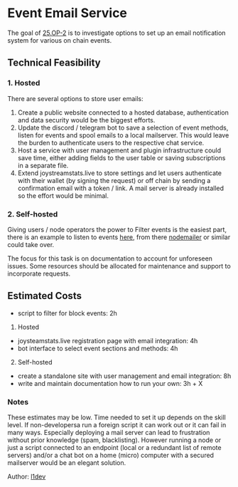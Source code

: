# Event Email Service

The goal of [25.OP-2](https://blog.joystream.org/sumer-kpis/#25.OP-2) is to investigate options to set up an email notification system for various on chain events.

## Technical Feasibility

### 1. Hosted

There are several options to store user emails:
1. Create a public website connected to a hosted database, authentication and data security would be the biggest efforts.
2. Update the discord / telegram bot to save a selection of event methods, listen for events and spool emails to a local mailserver. This would leave the burden to authenticate users to the respective chat service.
3. Host a service with user management and plugin infrastructure could save time, either adding fields to the user table or saving subscriptions in a separate file.
4. Extend joystreamstats.live to store settings and let users authenticate with their wallet (by signing the request) or off chain by sending a confirmation email with a token / link. A mail server is already installed so the effort would be minimal.

### 2. Self-hosted

Giving users / node operators the power to Filter events is the easiest part, there is an example to listen to events [here](https://pioneer.joystreamstats.live/#/js), from there [nodemailer](https://www.w3schools.com/nodejs/nodejs_email.asp) or similar could take over.

The focus for this task is on documentation to account for unforeseen issues. Some resources should be allocated for maintenance and support to incorporate requests.

## Estimated Costs

- script to filter for block events: 2h

1. Hosted

- joysteamstats.live registration page with email integration: 4h
- bot interface to select event sections and methods: 4h

2. Self-hosted

- create a standalone site with user management and email integration: 8h
- write and maintain documentation how to run your own: 3h + X

### Notes

These estimates may be low. Time needed to set it up depends on the skill level. If non-developersa run a foreign script  it can work out or it can fail in many ways. Especially deploying a mail server can lead to frustration without prior knowledge (spam, blacklisting). However running a node or just a script connected to an endpoint (local or a redundant list of remote servers) and/or a chat bot on a home (micro) computer with a secured mailserver would be an elegant solution.

Author: [l1dev](https://pioneer.joystreamstats.live/#/members/l1dev)
